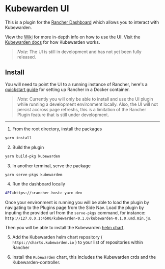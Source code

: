 # Kubewarden UI

This is a plugin for the [Rancher Dashboard](https://github.com/rancher/dashboard) which allows you to interact with Kubewarden.

View the [Wiki](https://github.com/kubewarden/ui/wiki) for more in-depth info on how to use the UI. Visit the [Kubewarden docs](https://docs.kubewarden.io) for how Kubewarden works.

> _Note_: The UI is still in development and has not yet been fully released.

## Install

You will need to point the UI to a running instance of Rancher, here's a [quickstart guide](https://docs.ranchermanager.rancher.io/pages-for-subheaders/rancher-on-a-single-node-with-docker) for setting up Rancher in a Docker container.

> _Note_: Currently you will only be able to install and use the UI plugin while running a development environment locally. Also, the UI will not persist accross page refreshs, this is a limitation of the Rancher Plugin feature that is still under development. 

---

1. From the root directory, install the packages

```sh
yarn install
```

2. Build the plugin

```sh
yarn build-pkg kubewarden
```

3. In another terminal, serve the package

```sh
yarn serve-pkgs kubewarden
```

4. Run the dashboard locally

```sh
API=https://<rancher-host> yarn dev
```

Once your environment is running you will be able to load the plugin by navigating to the Plugins page from the Side Nav. Load the plugin by inputing the provided url from the `serve-pkgs` command, for instance: `http://127.0.0.1:4500/kubewarden-0.1.0/kubewarden-0.1.0.umd.min.js`.

Then you will be able to install the Kubewarden [helm chart](https://github.com/kubewarden/helm-charts/).

5. Add the Kubewarden helm chart repository ( `https://charts.kubewarden.io` ) to your list of repositories within Rancher

6. Install the `Kubewarden` chart, this includes the Kubewarden crds and the Kubewarden-controller.
